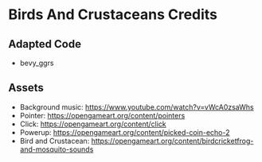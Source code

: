 # Birds And Crustaceans Credits

## Adapted Code

* bevy_ggrs

## Assets

* Background music: https://www.youtube.com/watch?v=vWcA0zsaWhs
* Pointer: https://opengameart.org/content/pointers
* Click: https://opengameart.org/content/click
* Powerup: https://opengameart.org/content/picked-coin-echo-2
* Bird and Crustacean: https://opengameart.org/content/birdcricketfrog-and-mosquito-sounds
